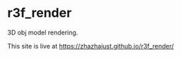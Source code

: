 # r3f_render

3D obj model rendering.

This site is live at https://zhazhajust.github.io/r3f_render/